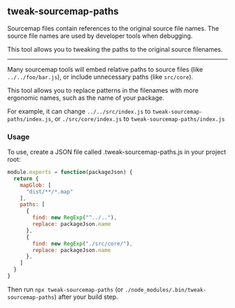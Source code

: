 ## tweak-sourcemap-paths

Sourcemap files contain references to the original source file names.
The source file names are used by developer tools when debugging.

This tool allows you to tweaking the paths to the original source filenames.

---

Many sourcemap tools will embed relative paths to source files (like `../../foo/bar.js`), or include unnecessary paths (like `src/core`).

This tool allows you to replace patterns in the filenames with more ergonomic names, such as the name of your package.

For example, it can change `../../src/index.js` to `tweak-sourcemap-paths/index.js`, or `./src/core/index.js` to `tweak-sourcemap-paths/index.js`

### Usage

To use, create a JSON file called .tweak-sourcemap-paths.js in your project root:

```js
module.exports = function(packageJson) {
  return {
    mapGlob: [
      "dist/**/*.map"
    ],
    paths: [
      { 
        find: new RegExp("^../.."),
        replace: packageJson.name
      },
      { 
        find: new RegExp("./src/core/"),
        replace: packageJson.name
      },
    ]
  }
}
```

Then run `npx tweak-sourcemap-paths` (or `./node_modules/.bin/tweak-sourcemap-paths`) after your build step.
